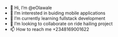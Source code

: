 - 👋 Hi, I’m @eOlawale
- 👀 I’m interested in buiding mobile applications 
- 🌱 I’m currently learning fullstack development
- 💞️ I’m looking to collaborate on ride hailing project
- 📫 How to reach me +2348169001622

<!---
eOlawale/eOlawale is a ✨ special ✨ repository because its `README.md` (this file) appears on your GitHub profile.
You can click the Preview link to take a look at your changes.
--->
